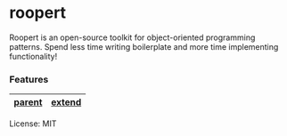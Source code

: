 # roopert

Roopert is an open-source toolkit for object-oriented programming patterns.
Spend less time writing boilerplate and more time implementing functionality!
### Features
| [parent](#) | [extend](#) |
| --- | --- |

License: MIT
